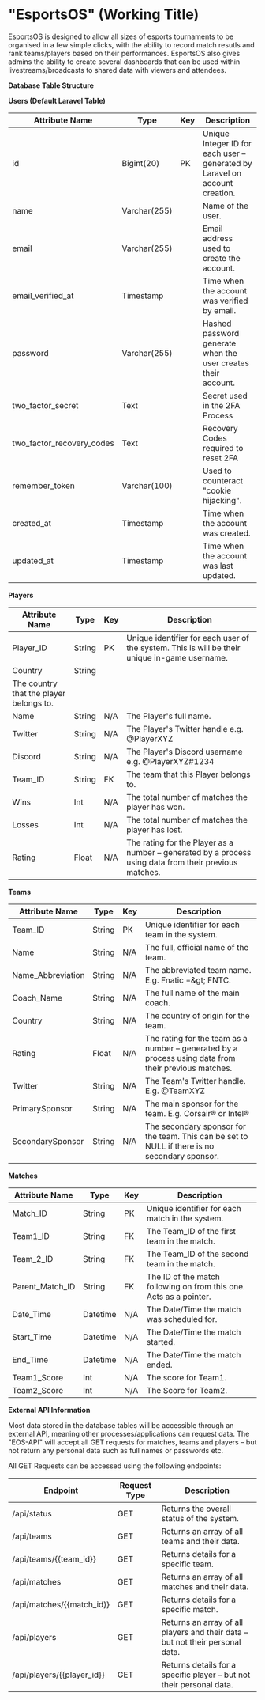 # "EsportsOS" (Working Title)
EsportsOS is designed to allow all sizes of esports tournaments to be organised in a few simple clicks, with the ability to record match resutls and rank teams/players based on their performances. EsportsOS also gives admins the ability to create several dashboards that can be used within livestreams/broadcasts to shared data with viewers and attendees.

**Database Table Structure**

**Users (Default Laravel Table)**

| **Attribute Name** | **Type** | **Key** | **Description** |
| --- | --- | --- | --- |
| id | Bigint(20) | PK | Unique Integer ID for each user – generated by Laravel on account creation. |
| name | Varchar(255) || Name of the user. |
| email | Varchar(255) || Email address used to create the account. |
| email\_verified\_at | Timestamp || Time when the account was verified by email. |
| password | Varchar(255) || Hashed password generate when the user creates their account. |
| two\_factor\_secret | Text || Secret used in the 2FA Process |
| two\_factor\_recovery\_codes | Text || Recovery Codes required to reset 2FA |
| remember\_token | Varchar(100) || Used to counteract &quot;cookie hijacking&quot;. |
| created\_at | Timestamp || Time when the account was created. |
| updated\_at | Timestamp || Time when the account was last updated. |

**Players**

| **Attribute Name** | **Type** | **Key** | **Description** |
| --- | --- | --- | --- |
| Player\_ID | String | PK | Unique identifier for each user of the system. This is will be their unique in-game username. |
| Country | String |
 | The country that the player belongs to. |
| Name | String | N/A | The Player&#39;s full name. |
| Twitter | String | N/A | The Player&#39;s Twitter handle e.g. @PlayerXYZ |
| Discord | String | N/A | The Player&#39;s Discord username e.g. @PlayerXYZ#1234 |
| Team\_ID | String | FK | The team that this Player belongs to. |
| Wins | Int | N/A | The total number of matches the player has won. |
| Losses | Int | N/A | The total number of matches the player has lost. |
| Rating | Float | N/A | The rating for the Player as a number – generated by a process using data from their previous matches. |

**Teams**

| **Attribute Name** | **Type** | **Key** | **Description** |
| --- | --- | --- | --- |
| Team\_ID | String | PK | Unique identifier for each team in the system. |
| Name | String | N/A | The full, official name of the team. |
| Name\_Abbreviation | String | N/A | The abbreviated team name. E.g. Fnatic =\&gt; FNTC. |
| Coach\_Name | String | N/A | The full name of the main coach. |
| Country | String | N/A | The country of origin for the team. |
| Rating | Float | N/A | The rating for the team as a number – generated by a process using data from their previous matches. |
| Twitter | String | N/A | The Team&#39;s Twitter handle. E.g. @TeamXYZ |
| PrimarySponsor | String | N/A | The main sponsor for the team. E.g. Corsair® or Intel® |
| SecondarySponsor | String | N/A | The secondary sponsor for the team. This can be set to NULL if there is no secondary sponsor. |

**Matches**

| **Attribute Name** | **Type** | **Key** | **Description** |
| --- | --- | --- | --- |
| Match\_ID | String | PK | Unique identifier for each match in the system. |
| Team1\_ID | String | FK | The Team\_ID of the first team in the match. |
| Team\_2\_ID | String | FK | The Team\_ID of the second team in the match. |
| Parent\_Match\_ID | String | FK | The ID of the match following on from this one. Acts as a pointer. |
| Date\_Time | Datetime | N/A | The Date/Time the match was scheduled for. |
| Start\_Time | Datetime | N/A | The Date/Time the match started. |
| End\_Time | Datetime | N/A | The Date/Time the match ended. |
| Team1\_Score | Int | N/A | The score for Team1. |
| Team2\_Score | Int | N/A | The Score for Team2. |

**External API Information**

Most data stored in the database tables will be accessible through an external API, meaning other processes/applications can request data. The &quot;EOS-API&quot; will accept all GET requests for matches, teams and players – but not return any personal data such as full names or passwords etc.

All GET Requests can be accessed using the following endpoints:

| Endpoint | Request Type | Description |
| --- | --- | --- |
| /api/status | GET | Returns the overall status of the system. |
| /api/teams | GET | Returns an array of all teams and their data. |
| /api/teams/{{team\_id}} | GET | Returns details for a specific team. |
| /api/matches | GET | Returns an array of all matches and their data. |
| /api/matches/{{match\_id}} | GET | Returns details for a specific match. |
| /api/players | GET | Returns an array of all players and their data – but not their personal data. |
| /api/players/{{player\_id}} | GET | Returns details for a specific player – but not their personal data. |
